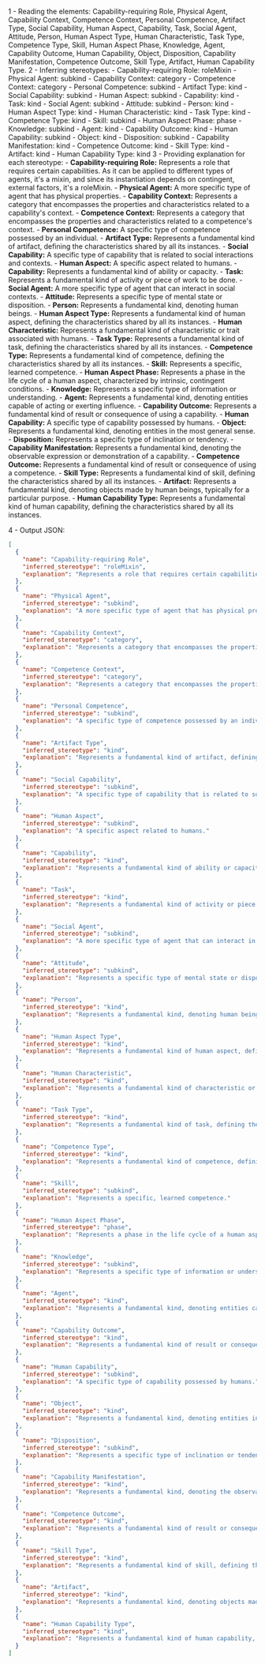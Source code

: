1 - Reading the elements: Capability-requiring Role, Physical Agent, Capability Context, Competence Context, Personal Competence, Artifact Type, Social Capability, Human Aspect, Capability, Task, Social Agent, Attitude, Person, Human Aspect Type, Human Characteristic, Task Type, Competence Type, Skill, Human Aspect Phase, Knowledge, Agent, Capability Outcome, Human Capability, Object, Disposition, Capability Manifestation, Competence Outcome, Skill Type, Artifact, Human Capability Type.
2 - Inferring stereotypes:
    - Capability-requiring Role: roleMixin
    - Physical Agent: subkind
    - Capability Context: category
    - Competence Context: category
    - Personal Competence: subkind
    - Artifact Type: kind
    - Social Capability: subkind
    - Human Aspect: subkind
    - Capability: kind
    - Task: kind
    - Social Agent: subkind
    - Attitude: subkind
    - Person: kind
    - Human Aspect Type: kind
    - Human Characteristic: kind
    - Task Type: kind
    - Competence Type: kind
    - Skill: subkind
    - Human Aspect Phase: phase
    - Knowledge: subkind
    - Agent: kind
    - Capability Outcome: kind
    - Human Capability: subkind
    - Object: kind
    - Disposition: subkind
    - Capability Manifestation: kind
    - Competence Outcome: kind
    - Skill Type: kind
    - Artifact: kind
    - Human Capability Type: kind
3 - Providing explanation for each stereotype:
    - **Capability-requiring Role:** Represents a role that requires certain capabilities. As it can be applied to different types of agents, it's a mixin, and since its instantiation depends on contingent, external factors, it's a roleMixin.
    - **Physical Agent:** A more specific type of agent that has physical properties.
    - **Capability Context:** Represents a category that encompasses the properties and characteristics related to a capability's context.
    - **Competence Context:**  Represents a category that encompasses the properties and characteristics related to a competence's context.
    - **Personal Competence:** A specific type of competence possessed by an individual.
    - **Artifact Type:** Represents a fundamental kind of artifact, defining the characteristics shared by all its instances.
    - **Social Capability:**  A specific type of capability that is related to social interactions and contexts.
    - **Human Aspect:** A specific aspect related to humans.
    - **Capability:** Represents a fundamental kind of ability or capacity.
    - **Task:** Represents a fundamental kind of activity or piece of work to be done.
    - **Social Agent:** A more specific type of agent that can interact in social contexts.
    - **Attitude:**  Represents a specific type of mental state or disposition.
    - **Person:** Represents a fundamental kind, denoting human beings.
    - **Human Aspect Type:** Represents a fundamental kind of human aspect, defining the characteristics shared by all its instances.
    - **Human Characteristic:**  Represents a fundamental kind of characteristic or trait associated with humans.
    - **Task Type:**  Represents a fundamental kind of task, defining the characteristics shared by all its instances.
    - **Competence Type:** Represents a fundamental kind of competence, defining the characteristics shared by all its instances.
    - **Skill:**  Represents a specific, learned competence.
    - **Human Aspect Phase:** Represents a phase in the life cycle of a human aspect, characterized by intrinsic, contingent conditions.
    - **Knowledge:** Represents a specific type of information or understanding.
    - **Agent:** Represents a fundamental kind, denoting entities capable of acting or exerting influence.
    - **Capability Outcome:** Represents a fundamental kind of result or consequence of using a capability.
    - **Human Capability:** A specific type of capability possessed by humans.
    - **Object:** Represents a fundamental kind, denoting entities in the most general sense.
    - **Disposition:** Represents a specific type of inclination or tendency.
    - **Capability Manifestation:** Represents a fundamental kind, denoting the observable expression or demonstration of a capability.
    - **Competence Outcome:**  Represents a fundamental kind of result or consequence of using a competence.
    - **Skill Type:**  Represents a fundamental kind of skill, defining the characteristics shared by all its instances.
    - **Artifact:** Represents a fundamental kind, denoting objects made by human beings, typically for a particular purpose.
    - **Human Capability Type:**  Represents a fundamental kind of human capability, defining the characteristics shared by all its instances.

4 - Output JSON:
```json
[
  {
    "name": "Capability-requiring Role",
    "inferred_stereotype": "roleMixin",
    "explanation": "Represents a role that requires certain capabilities. As it can be applied to different types of agents, it's a mixin, and since its instantiation depends on contingent, external factors, it's a roleMixin."
  },
  {
    "name": "Physical Agent",
    "inferred_stereotype": "subkind",
    "explanation": "A more specific type of agent that has physical properties."
  },
  {
    "name": "Capability Context",
    "inferred_stereotype": "category",
    "explanation": "Represents a category that encompasses the properties and characteristics related to a capability's context."
  },
  {
    "name": "Competence Context",
    "inferred_stereotype": "category",
    "explanation": "Represents a category that encompasses the properties and characteristics related to a competence's context."
  },
  {
    "name": "Personal Competence",
    "inferred_stereotype": "subkind",
    "explanation": "A specific type of competence possessed by an individual."
  },
  {
    "name": "Artifact Type",
    "inferred_stereotype": "kind",
    "explanation": "Represents a fundamental kind of artifact, defining the characteristics shared by all its instances."
  },
  {
    "name": "Social Capability",
    "inferred_stereotype": "subkind",
    "explanation": "A specific type of capability that is related to social interactions and contexts."
  },
  {
    "name": "Human Aspect",
    "inferred_stereotype": "subkind",
    "explanation": "A specific aspect related to humans."
  },
  {
    "name": "Capability",
    "inferred_stereotype": "kind",
    "explanation": "Represents a fundamental kind of ability or capacity."
  },
  {
    "name": "Task",
    "inferred_stereotype": "kind",
    "explanation": "Represents a fundamental kind of activity or piece of work to be done."
  },
  {
    "name": "Social Agent",
    "inferred_stereotype": "subkind",
    "explanation": "A more specific type of agent that can interact in social contexts."
  },
  {
    "name": "Attitude",
    "inferred_stereotype": "subkind",
    "explanation": "Represents a specific type of mental state or disposition."
  },
  {
    "name": "Person",
    "inferred_stereotype": "kind",
    "explanation": "Represents a fundamental kind, denoting human beings."
  },
  {
    "name": "Human Aspect Type",
    "inferred_stereotype": "kind",
    "explanation": "Represents a fundamental kind of human aspect, defining the characteristics shared by all its instances."
  },
  {
    "name": "Human Characteristic",
    "inferred_stereotype": "kind",
    "explanation": "Represents a fundamental kind of characteristic or trait associated with humans."
  },
  {
    "name": "Task Type",
    "inferred_stereotype": "kind",
    "explanation": "Represents a fundamental kind of task, defining the characteristics shared by all its instances."
  },
  {
    "name": "Competence Type",
    "inferred_stereotype": "kind",
    "explanation": "Represents a fundamental kind of competence, defining the characteristics shared by all its instances."
  },
  {
    "name": "Skill",
    "inferred_stereotype": "subkind",
    "explanation": "Represents a specific, learned competence."
  },
  {
    "name": "Human Aspect Phase",
    "inferred_stereotype": "phase",
    "explanation": "Represents a phase in the life cycle of a human aspect, characterized by intrinsic, contingent conditions."
  },
  {
    "name": "Knowledge",
    "inferred_stereotype": "subkind",
    "explanation": "Represents a specific type of information or understanding."
  },
  {
    "name": "Agent",
    "inferred_stereotype": "kind",
    "explanation": "Represents a fundamental kind, denoting entities capable of acting or exerting influence."
  },
  {
    "name": "Capability Outcome",
    "inferred_stereotype": "kind",
    "explanation": "Represents a fundamental kind of result or consequence of using a capability."
  },
  {
    "name": "Human Capability",
    "inferred_stereotype": "subkind",
    "explanation": "A specific type of capability possessed by humans."
  },
  {
    "name": "Object",
    "inferred_stereotype": "kind",
    "explanation": "Represents a fundamental kind, denoting entities in the most general sense."
  },
  {
    "name": "Disposition",
    "inferred_stereotype": "subkind",
    "explanation": "Represents a specific type of inclination or tendency."
  },
  {
    "name": "Capability Manifestation",
    "inferred_stereotype": "kind",
    "explanation": "Represents a fundamental kind, denoting the observable expression or demonstration of a capability."
  },
  {
    "name": "Competence Outcome",
    "inferred_stereotype": "kind",
    "explanation": "Represents a fundamental kind of result or consequence of using a competence."
  },
  {
    "name": "Skill Type",
    "inferred_stereotype": "kind",
    "explanation": "Represents a fundamental kind of skill, defining the characteristics shared by all its instances."
  },
  {
    "name": "Artifact",
    "inferred_stereotype": "kind",
    "explanation": "Represents a fundamental kind, denoting objects made by human beings, typically for a particular purpose."
  },
  {
    "name": "Human Capability Type",
    "inferred_stereotype": "kind",
    "explanation": "Represents a fundamental kind of human capability, defining the characteristics shared by all its instances."
  }
]
```